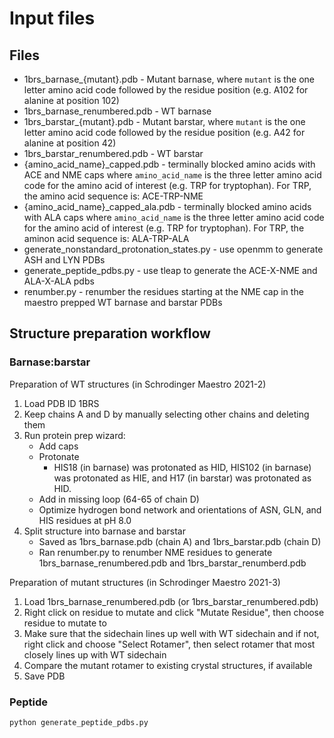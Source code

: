 # Input files

## Files
- 1brs_barnase_{mutant}.pdb - Mutant barnase, where `mutant` is the one letter amino acid code followed by the residue position (e.g. A102 for alanine at position 102)
- 1brs_barnase_renumbered.pdb - WT barnase
- 1brs_barstar_{mutant}.pdb - Mutant barstar, where `mutant` is the one letter amino acid code followed by the residue position (e.g. A42 for alanine at position 42)
- 1brs_barstar_renumbered.pdb - WT barstar
- {amino_acid_name}_capped.pdb - terminally blocked amino acids with ACE and NME caps where `amino_acid_name` is the three letter amino acid code for the amino acid of interest (e.g. TRP for tryptophan). For TRP, the amino acid sequence is: ACE-TRP-NME
- {amino_acid_name}_capped_ala.pdb - terminally blocked amino acids with ALA caps where `amino_acid_name` is the three letter amino acid code for the amino acid of interest (e.g. TRP for tryptophan). For TRP, the aminon acid sequence is: ALA-TRP-ALA
- generate_nonstandard_protonation_states.py - use openmm to generate ASH and LYN PDBs
- generate_peptide_pdbs.py - use tleap to generate the ACE-X-NME and ALA-X-ALA pdbs
- renumber.py - renumber the residues starting at the NME cap in the maestro prepped WT barnase and barstar PDBs

## Structure preparation workflow
### Barnase:barstar

Preparation of WT structures (in Schrodinger Maestro 2021-2)
1. Load PDB ID 1BRS
2. Keep chains A and D by manually selecting other chains and deleting them
3. Run protein prep wizard:
   - Add caps
   - Protonate
     - HIS18 (in barnase) was protonated as HID, HIS102 (in barnase) was protonated as HIE, and H17 (in barstar) was protonated as HID.
   - Add in missing loop (64-65 of chain D)
   - Optimize hydrogen bond network and orientations of ASN, GLN, and HIS residues at pH 8.0
4. Split structure into barnase and barstar
	- Saved as 1brs_barnase.pdb (chain A) and 1brs_barstar.pdb (chain D)
	- Ran renumber.py to renumber NME residues to generate 1brs_barnase_renumbered.pdb and 1brs_barstar_renumberd.pdb

Preparation of mutant structures (in Schrodinger Maestro 2021-3)
1. Load 1brs_barnase_renumbered.pdb (or 1brs_barstar_renumbered.pdb)
2. Right click on residue to mutate and click "Mutate Residue", then choose residue to mutate to
3. Make sure that the sidechain lines up well with WT sidechain and if not, right click and choose "Select Rotamer", then select rotamer that most closely lines up with WT sidechain
4. Compare the mutant rotamer to existing crystal structures, if available  
5. Save PDB

### Peptide
```
python generate_peptide_pdbs.py
```

